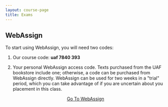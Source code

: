 ```yaml
---
layout: course-page
title: Exams
---
```


## WebAssign

To start using WebAssign, you will need two codes:

1. Our course code: **uaf 7840 393**

2. Your personal WebAssign access code.  Texts purchased from the UAF  bookstore include one; otherwise, a code can be purchased from WebAssign directly. WebAssign can be used for two weeks in a "trial" period, which you can take advantage of if you are uncertain about
you placement in this class.


<center><a class="button" href="https://webassign.net">Go To WebAssign</a></center>
